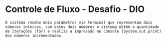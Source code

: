 # Controle de Fluxo - Desafio - DIO

    O sistema recebe dois parâmetros via terminal que representam dois números inteiros, com estes dois números o sistema obtém a quantidade de iterações (for) e realiza a impressão no console (System.out.print) dos números incrementados.



